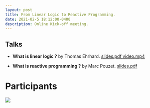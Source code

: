 ```yaml
---
layout: post
title: From Linear Logic to Reactive Programming.
date: 2021-02-5 18:12:00-0400
description: Online Kick-off meeting.
---
```



## Talks

- **What is linear logic ?** by Thomas Ehrhard. 
<a href="https://www.irif.fr/~ehrhard/pub/llintro.pdf" class="btn btn-sm z-depth-0" role="button" target="_blank"> slides.pdf </a> <a href="https://nuage.lip6.fr/s/FkCCkCDzNEbWqKd"  class="btn btn-sm z-depth-0" role="button" target="_blank" type="video/mp4"> video.mp4 </a>

- **What is reactive programming ?**  by Marc Pouzet. 
<a href="{{ cotieration-continuous.pdf | prepend: '/assets/pdf/' | relative_url }}" class="btn btn-sm z-depth-0" role="button" target="_blank">slides.pdf</a>

# Participants
<img class="img-fluid" src="{{ '2021-02-05.png' | prepend: '/assets/img/meetings/'  | relative_url }}"/>
